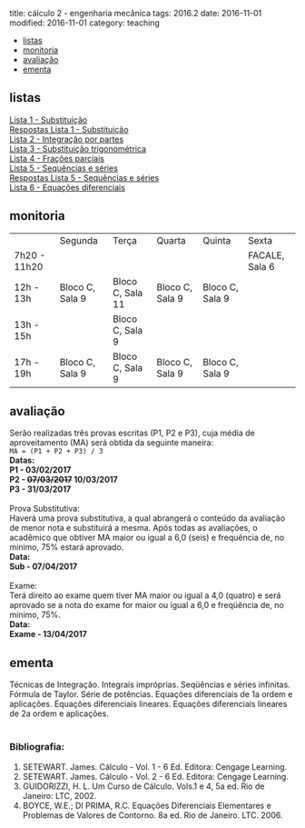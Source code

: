 title: cálculo 2 - engenharia mecânica
tags: 2016.2
date: 2016-11-01
modified: 2016-11-01
category: teaching

<!-- Header -->
<section>
	<ul class="actions">
		<li><a href="#exercises" class="button scrolly">listas</a></li>
		<li><a href="#tutor" class="button scrolly">monitoria</a></li>
		<li><a href="#exams" class="button scrolly">avaliação</a></li>
		<li><a href="#silabus" class="button scrolly">ementa</a></li>
	</ul>
</section>

<!-- Exercises -->
<section id="exercises">
	<h2>listas</h2>
	<div class="row">
		<article class="12u 12u$(xsmall) work-item">
			<a href="{filename}/listas/substituicao.pdf">Lista 1 - Substituição</a><br>
			<a href="{filename}/listas/substituicao-sol.pdf">Respostas Lista 1 - Substituição</a><br>
			<a href="{filename}/listas/por-partes.pdf">Lista 2 - Integração por partes</a><br>
			<a href="{filename}/listas/sub-trigonometrica.pdf">Lista 3 - Substituição trigonométrica</a><br>
			<a href="{filename}/listas/fracoes-parciais.pdf">Lista 4 - Frações parciais</a><br>
			<a href="{filename}/listas/sequencias-series.pdf">Lista 5 - Sequências e séries</a><br>
			<a href="{filename}/listas/sequencias-series-sol.pdf">Respostas Lista 5 - Sequências e séries</a><br>
			<a href="{filename}/listas/edo-mec.pdf">Lista 6 - Equações diferenciais</a><br>
		</article>
	</div>
</section>

<!-- Tutor -->
<section id="tutor">
	<h2>monitoria</h2>
	<div class="row">
		<article class="12u 12u$(xsmall) work-item">
			<table>
				<tr>
					<td></td>
					<td>Segunda</td>
					<td>Terça</td>
					<td>Quarta</td>
					<td>Quinta</td>
					<td>Sexta</td>
				</tr>
				<tr>
					<td>7h20 - 11h20</td>
					<td></td>
					<td></td>
					<td></td>
					<td></td>
					<td>FACALE, Sala 6</td>
				</tr>
				<tr>
					<td>12h - 13h</td>
					<td>Bloco C, Sala 9</td>
					<td>Bloco C, Sala 11</td>
					<td>Bloco C, Sala 9</td>
					<td>Bloco C, Sala 9</td>
					<td></td>
				</tr>
				<tr>
					<td>13h - 15h</td>
					<td></td>
					<td>Bloco C, Sala 9</td>
					<td></td>
					<td></td>
					<td></td>
				</tr>
				<tr>
					<td>17h - 19h</td>
					<td>Bloco C, Sala 9</td>
					<td>Bloco C, Sala 9</td>
					<td>Bloco C, Sala 9</td>
					<td>Bloco C, Sala 9</td>
					<td></td>
				</tr>
			</table>
		</article>
	</div>
</section>

<!-- Exams -->
<section id="exams">
	<h2>avaliação</h2>
	<div class="row">
		<article class="12u 12u$(xsmall) work-item">
			Serão realizadas três provas escritas (P1, P2 e P3), cuja média de
			aproveitamento (MA) será obtida da seguinte maneira:<br />
			<code>MA = (P1 + P2 + P3) / 3</code><br />
			<b>Datas:<br />
				P1 - 03/02/2017<br />
				P2 - <strike>07/03/2017</strike> 10/03/2017<br />
				P3 - 31/03/2017</b><br />
			<br />
			Prova Substitutiva:<br />
			Haverá uma prova substitutiva, a qual abrangerá o conteúdo da avaliação de menor nota e substituirá a mesma.
			Após todas as avaliações, o acadêmico que obtiver MA maior ou igual a 6,0 (seis) e frequência de, no mínimo, 75% estará aprovado. <br/>
			<b>Data:<br />
				Sub - 07/04/2017</b><br />
			<br />
			Exame:<br />
			Terá direito ao exame quem tiver MA maior ou igual a 4,0 (quatro) e será
			aprovado se a nota do exame for maior ou igual a 6,0 e freqüência de, no mínimo, 75%.<br />
			<b>Data:<br />
				Exame - 13/04/2017</b><br />
		</article>
	</div>
</section>

<!-- Silabus -->
<section id="silabus">
	<h2>ementa</h2>
	<div class="row">
		<article class="12u 12u$(xsmall) work-item">
			Técnicas de Integração. Integrais impróprias. Seqüências e séries infinitas. Fórmula de Taylor.
			Série de potências. Equações diferenciais de 1a ordem e aplicações. Equações diferenciais lineares.
			Equações diferenciais lineares de 2a ordem e aplicações.
			<br /><br />
			<h3>Bibliografia:</h3>
			<ol>
				<li>SETEWART. James. Cálculo - Vol. 1 - 6 Ed. Editora: Cengage Learning.</li>
				<li>SETEWART. James. Cálculo - Vol. 2 - 6 Ed. Editora: Cengage Learning.</li>
				<li>GUIDORIZZI, H. L. Um Curso de Cálculo. Vols.1 e 4, 5a ed. Rio de Janeiro: LTC, 2002.</li>
				<li>BOYCE, W.E.; DI PRIMA, R.C. Equações Diferenciais Elementares e Problemas de Valores de Contorno. 8a ed. Rio de Janeiro. LTC. 2006.</li>
			</ol>
		</article>
	</div>
</section>
